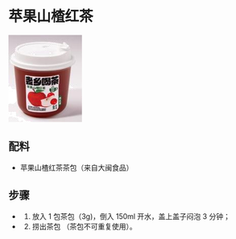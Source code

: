 # 苹果山楂红茶

![苹果山楂红茶](../images/苹果山楂红茶.png)


## 配料
- 苹果山楂红茶茶包（来自大闽食品）

## 步骤
- 1. 放入 1 包茶包（3g)，倒入 150ml 开水，盖上盖子闷泡 3 分钟；
- 2. 捞出茶包 （茶包不可重复使用）。
